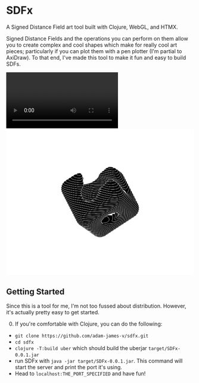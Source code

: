 # SDFx
A Signed Distance Field art tool built with Clojure, WebGL, and HTMX.

Signed Distance Fields and the operations you can perform on them allow you to create complex and cool shapes which make for really cool art pieces; particularly if you can plot them with a pen plotter (I'm partial to AxiDraw). To that end, I've made this tool to make it fun and easy to build SDFs.

![](./examples/screen-recording.mov)
![](./examples/smooth-cube.svg)

## Getting Started
Since this is a tool for me, I'm not too fussed about distribution. However, it's actually pretty easy to get started.

0. If you're comfortable with Clojure, you can do the following:
 - `git clone https://github.com/adam-james-v/sdfx.git`
 - `cd sdfx`
 - `clojure -T:build uber` which should build the uberjar `target/SDFx-0.0.1.jar`
 - run SDFx with `java -jar target/SDFx-0.0.1.jar`. This command will start the server and print the port it's using.
 - Head to `localhost:THE_PORT_SPECIFIED` and have fun!
